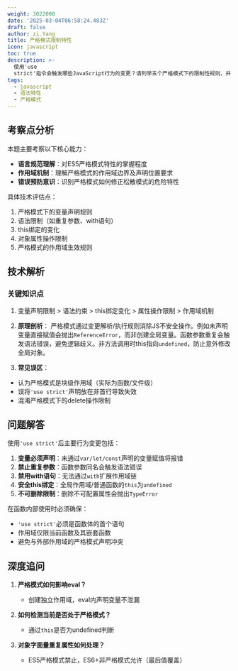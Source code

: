 ```yaml
---
weight: 3022000
date: '2025-03-04T06:58:24.483Z'
draft: false
author: zi.Yang
title: 严格模式限制特性
icon: javascript
toc: true
description: >-
  使用'use
  strict'指令会触发哪些JavaScript行为的变更？请列举五个严格模式下的限制性规则，并说明为什么在函数内部使用严格模式时需要考虑作用域问题？
tags:
  - javascript
  - 语法特性
  - 严格模式
---
```


## 考察点分析

本题主要考察以下核心能力：

- **语言规范理解**：对ES5严格模式特性的掌握程度
- **作用域机制**：理解严格模式的作用域边界及声明位置要求
- **错误预防意识**：识别严格模式如何修正松散模式的危险特性

具体技术评估点：

1. 严格模式下的变量声明规则
2. 语法限制（如重复参数、with语句）
3. this绑定的变化
4. 对象属性操作限制
5. 严格模式的作用域生效规则

## 技术解析

### 关键知识点

1. 变量声明限制 > 语法约束 > this绑定变化 > 属性操作限制 > 作用域机制
2. **原理剖析**：
严格模式通过变更解析/执行规则消除JS不安全操作。例如未声明变量直接赋值会抛出`ReferenceError`，而非创建全局变量。函数参数重复会触发语法错误，避免逻辑歧义。非方法调用时this指向`undefined`，防止意外修改全局对象。

3. **常见误区**：

- 认为严格模式是块级作用域（实际为函数/文件级）
- 误将`'use strict'`声明放在非首行导致失效
- 混淆严格模式下的delete操作限制

## 问题解答

使用`'use strict'`后主要行为变更包括：

1. **变量必须声明**：未通过`var/let/const`声明的变量赋值将报错
2. **禁止重复参数**：函数参数同名会触发语法错误
3. **禁用with语句**：无法通过`with`扩展作用域链
4. **安全this绑定**：全局作用域/普通函数的`this`为`undefined`
5. **不可删除限制**：删除不可配置属性会抛出`TypeError`

在函数内部使用时必须确保：

- `'use strict'`必须是函数体的首个语句
- 作用域仅限当前函数及其嵌套函数
- 避免与外部作用域的严格模式声明冲突

## 深度追问

1. **严格模式如何影响eval？**
   - 创建独立作用域，eval内声明变量不泄漏

2. **如何检测当前是否处于严格模式？**
   - 通过`this`是否为undefined判断

3. **对象字面量重复属性如何处理？**
   - ES5严格模式禁止，ES6+非严格模式允许（最后值覆盖）
